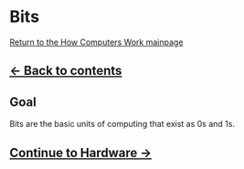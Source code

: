 # Bits

[Return to the How Computers Work mainpage](https://luger-lab.github.io/coding-tutorials/basic_computing_computers/)

## [&larr; Back to contents](https://luger-lab.github.io/coding-tutorials/basic_computing_computers/)

## Goal
Bits are the basic units of computing that exist as 0s and 1s.

## [Continue to Hardware &rarr;](https://luger-lab.github.io/coding-tutorials/basic_computing_computers/hardware/)
